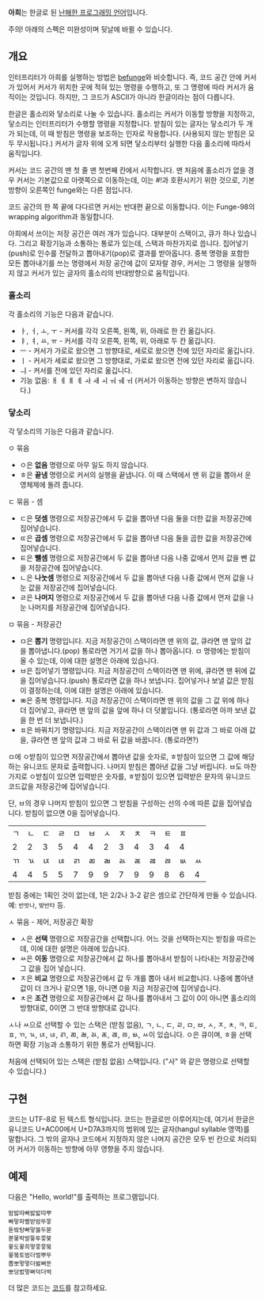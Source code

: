 **아희**는 한글로 된 [난해한 프로그래밍 언어](http://ko.wikipedia.org/wiki/%EB%82%9C%ED%95%B4%ED%95%9C_%ED%94%84%EB%A1%9C%EA%B7%B8%EB%9E%98%EB%B0%8D_%EC%96%B8%EC%96%B4)입니다.
 
주의! 아래의 스펙은 미완성이며 뒷날에 바뀔 수 있습니다.
  
## 개요

인터프리터가 아희를 실행하는 방법은 [befunge](http://esolangs.org/wiki/Befunge)와 비슷합니다. 즉, 코드 공간 안에 커서가 있어서 커서가 위치한 곳에 적혀 있는 명령을 수행하고, 또 그 명령에 따라 커서가 움직이는 것입니다. 하지만, 그 코드가 ASCII가 아니라 한글이라는 점이 다릅니다.

한글은 홀소리와 닿소리로 나눌 수 있습니다. 홀소리는 커서가 이동할 방향을 지정하고, 닿소리는 인터프리터가 수행할 명령을 지정합니다. 받침이 있는 글자는 닿소리가 두 개가 되는데, 이 때 받침은 명령을 보조하는 인자로 작용합니다. (사용되지 않는 받침은 모두 무시됩니다.) 커서가 글자 위에 오게 되면 닿소리부터 실행한 다음 홀소리에 따라서 움직입니다.

커서는 코드 공간의 맨 첫 줄 맨 첫번째 칸에서 시작합니다. 맨 처음에 홀소리가 없을 경우 커서는 기본값으로 아랫쪽으로 이동하는데, 이는 #!과 호환시키기 위한 것으로, 기본 방향이 오른쪽인 funge와는 다른 점입니다.

코드 공간의 한 쪽 끝에 다다르면 커서는 반대편 끝으로 이동합니다. 이는 Funge-98의 wrapping algorithm과 동일합니다.

아희에서 쓰이는 저장 공간은 여러 개가 있습니다. 대부분이 스택이고, 큐가 하나 있습니다. 그리고 확장기능과 소통하는 통로가 있는데, 스택과 마찬가지로 씁니다. 집어넣기(push)로 인수를 전달하고 뽑아내기(pop)로 결과를 받아옵니다. 중복 명령을 포함한 모든 뽑아내기를 쓰는 명령에서 저장 공간에 값이 모자랄 경우, 커서는 그 명령을 실행하지 않고 커서가 있는 글자의 홀소리의 반대방향으로 움직입니다.
   
### 홀소리

각 홀소리의 기능은 다음과 같습니다.

* ㅏ, ㅓ, ㅗ, ㅜ - 커서를 각각 오른쪽, 왼쪽, 위, 아래로 한 칸 옮깁니다.
* ㅑ, ㅕ, ㅛ, ㅠ - 커서를 각각 오른쪽, 왼쪽, 위, 아래로 두 칸 옮깁니다.
* ㅡ - 커서가 가로로 왔으면 그 방향대로, 세로로 왔으면 전에 있던 자리로 옮깁니다.
* ㅣ - 커서가 세로로 왔으면 그 방향대로, 가로로 왔으면 전에 있던 자리로 옮깁니다.
* ㅢ - 커서를 전에 있던 자리로 옮깁니다.
* 기능 없음: ㅐ ㅔ ㅒ ㅖ ㅘ ㅙ ㅚ ㅝ ㅞ ㅟ (커서가 이동하는 방향은 변하지 않습니다.)
    
### 닿소리

각 닿소리의 기능은 다음과 같습니다.

ㅇ 묶음

* ㅇ은 **없음** 명령으로 아무 일도 하지 않습니다.
* ㅎ은 **끝냄** 명령으로 커서의 실행을 끝냅니다. 이 때 스택에서 맨 위 값을 뽑아서 운영체제에 돌려 줍니다.

ㄷ 묶음 - 셈

* ㄷ은 **덧셈** 명령으로 저장공간에서 두 값을 뽑아낸 다음 둘을 더한 값을 저장공간에 집어넣습니다.
* ㄸ은 **곱셈** 명령으로 저장공간에서 두 값을 뽑아낸 다음 둘을 곱한 값을 저장공간에 집어넣습니다.
* ㅌ은 **뺄셈** 명령으로 저장공간에서 두 값을 뽑아낸 다음 나중 값에서 먼저 값을 뺀 값을 저장공간에 집어넣습니다.
* ㄴ은 **나눗셈** 명령으로 저장공간에서 두 값을 뽑아낸 다음 나중 값에서 먼저 값을 나눈 값을 저장공간에 집어넣습니다.
* ㄹ은 **나머지** 명령으로 저장공간에서 두 값을 뽑아낸 다음 나중 값에서 먼저 값을 나눈 나머지를 저장공간에 집어넣습니다.

ㅁ 묶음 - 저장공간

* ㅁ은 **뽑기** 명령입니다. 지금 저장공간이 스택이라면 맨 위의 값, 큐라면 맨 앞의 값을 뽑아냅니다.(pop) 통로라면 거기서 값을 하나 뽑아옵니다. ㅁ 명령에는 받침이 올 수 있는데, 이에 대한 설명은 아래에 있습니다.
* ㅂ은 집어넣기 명령입니다. 지금 저장공간이 스택이라면 맨 위에, 큐라면 맨 뒤에 값을 집어넣습니다.(push) 통로라면 값을 하나 보냅니다. 집어넣거나 보낼 값은 받침이 결정하는데, 이에 대한 설명은 아래에 있습니다.
* ㅃ은 중복 명령입니다. 지금 저장공간이 스택이라면 맨 위의 값을 그 값 위에 하나 더 집어넣고, 큐라면 맨 앞의 값을 앞에 하나 더 덧붙입니다. (통로라면 아까 보낸 값을 한 번 더 보냅니다.)
* ㅍ은 바꿔치기 명령입니다. 지금 저장공간이 스택이라면 맨 위 값과 그 바로 아래 값을, 큐라면 맨 앞의 값과 그 바로 뒤 값을 바꿉니다. (통로라면?)

ㅁ에 ㅇ받침이 있으면 저장공간에서 뽑아낸 값을 숫자로, ㅎ받침이 있으면 그 값에 해당하는 유니코드 문자로 출력합니다. 나머지 받침은 뽑아낸 값을 그냥 버립니다. ㅂ도 마찬가지로 ㅇ받침이 있으면 입력받은 숫자를, ㅎ받침이 있으면 입력받은 문자의 유니코드 코드값을 저장공간에 집어넣습니다.

단, ㅂ의 경우 나머지 받침이 있으면 그 받침을 구성하는 선의 수에 따른 값을 집어넣습니다. 받침이 없으면 0을 집어넣습니다.

<table class="datatable">
  <tr>
  <td>ㄱ</td> <td>ㄴ</td> <td>ㄷ</td> <td>ㄹ</td> <td>ㅁ</td> <td>ㅂ</td> <td>ㅅ</td> <td>ㅈ</td> <td>ㅊ</td> <td>ㅋ</td> <td>ㅌ</td> <td>ㅍ</td> <td>&nbsp;</td>
  </tr>
  <tr>
  <td>2</td><td>2</td> <td>3</td> <td>5</td> <td>4</td> <td>4</td> <td>2</td> <td>3</td> <td>4</td> <td>3</td> <td>4</td> <td>4</td> <td>&nbsp;</td>
  </tr>
  <tr>
  <td>ㄲ</td> <td>ㄳ</td> <td>ㄵ</td> <td>ㄶ</td> <td>ㄺ</td> <td>ㄻ</td> <td>ㄼ</td> <td>ㄽ</td> <td>ㄾ</td> <td>ㄿ</td> <td>ㅀ</td> <td>ㅄ</td> <td>ㅆ</td>
  </tr>
  <tr>
  <td>4</td> <td>4</td> <td>5</td> <td>5</td> <td>7</td> <td>9</td> <td>9</td> <td>7</td> <td>9</td> <td>9</td> <td>8</td> <td>6</td> <td>4</td>
  </tr>
</table>

받침 중에는 1획인 것이 없는데, 1은 2/2나 3-2 같은 셈으로 간단하게 만들 수 있습니다. 예: `반밧나`, `밪반타` 등.

ㅅ 묶음 - 제어, 저장공간 확장

* ㅅ은 **선택** 명령으로 저장공간을 선택합니다. 어느 것을 선택하는지는 받침을 따르는데, 이에 대한 설명은 아래에 있습니다.
* ㅆ은 **이동** 명령으로 저장공간에서 값 하나를 뽑아내서 받침이 나타내는 저장공간에 그 값을 집어 넣습니다.
* ㅈ은 **비교** 명령으로 저장공간에서 값 두 개를 뽑아 내서 비교합니다. 나중에 뽑아낸 값이 더 크거나 같으면 1을, 아니면 0을 지금 저장공간에 집어넣습니다.
* ㅊ은 **조건** 명령으로 저장공간에서 값 하나를 뽑아내서 그 값이 0이 아니면 홀소리의 방향대로, 0이면 그 반대 방향대로 갑니다.

ㅅ나 ㅆ으로 선택할 수 있는 스택은 (받침 없음), ㄱ, ㄴ, ㄷ, ㄹ, ㅁ, ㅂ, ㅅ, ㅈ, ㅊ, ㅋ, ㅌ, ㅍ, ㄲ, ㄳ, ㄵ, ㄶ, ㄺ, ㄻ, ㄼ, ㄽ, ㄾ, ㄿ, ㅀ, ㅄ, ㅆ이 있습니다. ㅇ은 큐이며, ㅎ을 선택하면 확장 기능과 소통하기 위한 통로가 선택됩니다.

처음에 선택되어 있는 스택은 (받침 없음) 스택입니다. ("사" 와 같은 명령으로 선택할 수 있습니다.)
          
## 구현

코드는 UTF-8로 된 텍스트 형식입니다. 코드는 한글로만 이루어지는데, 여기서 한글은 유니코드 U+AC00에서 U+D7A3까지의 범위에 있는 글자(hangul syllable 영역)를 말합니다. 그 밖의 글자나 코드에서 지정하지 않은 나머지 공간은 모두 빈 칸으로 처리되어 커서가 이동하는 방향에 아무 영향을 주지 않습니다.

## 예제

다음은 "Hello, world!"를 출력하는 프로그램입니다.

    밤밣따빠밣밟따뿌
    빠맣파빨받밤뚜뭏
    돋밬탕빠맣붏두붇
    볻뫃박발뚷투뭏붖
    뫃도뫃희멓뭏뭏붘
    뫃봌토범더벌뿌뚜
    뽑뽀멓멓더벓뻐뚠
    뽀덩벐멓뻐덕더벅

더 많은 코드는 [코드](/code.ko.html)를 참고하세요.

